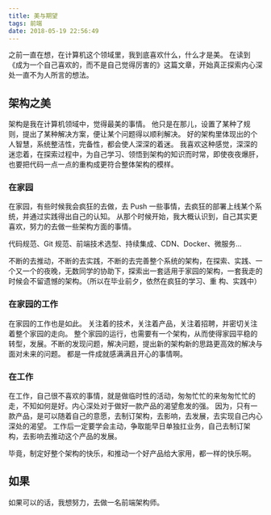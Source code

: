 ```yaml
---
title: 美与期望
tags: 前端
date: 2018-05-19 22:56:49
---
```


之前一直在想，在计算机这个领域里，我到底喜欢什么，什么才是美。
在读到《成为一个自己喜欢的，而不是自己觉得厉害的》这篇文章，开始真正探索内心深处一直不为人所言的想法。

## <a name="olgrpz"></a>架构之美

架构是我在计算机领域中，觉得最美的事情。
他只是在那儿，设置了某种了规则，提出了某种解决方案，便让某个问题得以顺利解决。
好的架构里体现出的个人智慧，系统整洁性，完备性，都会使人深深的着迷。
我喜欢这种感觉，深深的迷恋着，在探索过程中，为自己学习、领悟到架构的知识而时常，即使夜夜爆肝，也要把代码一点一点的重构成更符合整体架构的模样。

### <a name="thq1ux"></a>在家园

在家园，有些时候我会疯狂的去做，去 Push 一些事情，去疯狂的部署上线某个系统，并通过实践得出自己的认知。
从那个时候开始，我大概认识到，自己其实更喜欢，努力的去做一些架构方面的事情。

代码规范、Git 规范、前端技术选型、持续集成、CDN、Docker、微服务...

不断的去推动，不断的去实践，不断的去完善整个系统的架构，在探索、实践、一个又一个的夜晚，无数同学的协助下，探索出一套适用于家园的架构，一套我走的时候会不留遗憾的架构。（所以在毕业前夕，依然在疯狂的学习、重
构、实践中）

### <a name="9cpiio"></a>在家园的工作

在家园的工作也是如此。
关注着的技术，关注着产品，关注着招聘，并密切关注着整个家园的走向。
整个家园的运行，也需要有一个架构，从而使得家园平稳的转型，发展。不断的发现问题，解决问题，提出新的架构新的思路更高效的解决与面对未来的问题。
都是一件成就感满满且开心的事情啊。

### <a name="uxcylg"></a>在工作

在工作，自己很不喜欢的事情，就是做临时性的活动，匆匆忙忙的来匆匆忙忙的走，不知如何是好。内心深处对于做好一款产品的渴望愈发的强。
因为，只有一款产品，是可以随着自己的意愿，去制订架构，去影响，去发展，去实现自己内心深处的渴望。
工作后一定要学会主动，争取能早日单独扛业务，自己去制订架构，去影响去推动这个产品的发展。

毕竟，制定好整个架构的快乐，和推动一个好产品给大家用，都一样的快乐啊。

## <a name="r0txfb"></a>如果

如果可以的话，我想努力，去做一名前端架构师。
